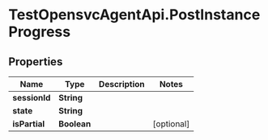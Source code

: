 # TestOpensvcAgentApi.PostInstanceProgress

## Properties

Name | Type | Description | Notes
------------ | ------------- | ------------- | -------------
**sessionId** | **String** |  | 
**state** | **String** |  | 
**isPartial** | **Boolean** |  | [optional] 


